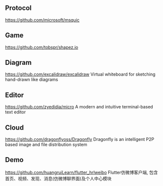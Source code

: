 ## Protocol

https://github.com/microsoft/msquic

## Game

https://github.com/tobspr/shapez.io

## Diagram

https://github.com/excalidraw/excalidraw Virtual whiteboard for sketching hand-drawn like diagrams

## Editor

https://github.com/zyedidia/micro A modern and intuitive terminal-based text editor

## Cloud

https://github.com/dragonflyoss/Dragonfly Dragonfly is an intelligent P2P based image and file distribution system

## Demo

https://github.com/huangruiLearn/flutter_hrlweibo Flutter仿微博客户端, 包含首页、视频、发现、消息(仿微博聊界面)及个人中心模块
